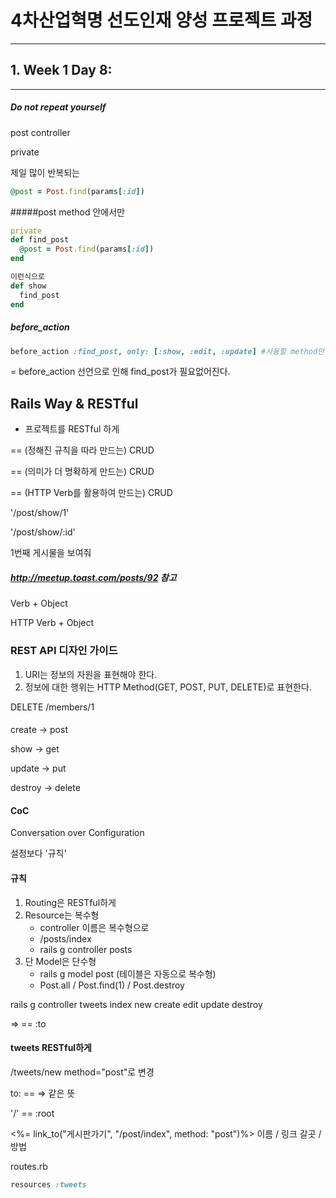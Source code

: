 

# 4차산업혁명 선도인재 양성 프로젝트 과정

---
## 1. Week 1 Day 8: 

***



##### Do not repeat yourself



post controller

private

제일 많이 반복되는

```ruby
@post = Post.find(params[:id])	
```



#####post method 안에서만

```ruby
private
def find_post
  @post = Post.find(params[:id])
end

이런식으로
def show
  find_post 
end
```



##### before_action

```ruby
before_action :find_post, only: [:show, :edit, :update] #사용할 method만
```

= before_action 선언으로 인해 find_post가 필요없어진다.



## Rails Way & RESTful

+ 프로젝트를 RESTful 하게

== (정해진 규칙을 따라 만드는) CRUD

== (의미가 더 명확하게 만드는) CRUD

== (HTTP Verb를 활용하여 만드는) CRUD



'/post/show/1'

'/post/show/:id'

1번째 게시물을 보여줘



##### http://meetup.toast.com/posts/92 참고

Verb + Object

HTTP Verb + Object

#### 

### REST API 디자인 가이드

1. URI는 정보의 자원을 표현해야 한다.
2. 정보에 대한 행위는 HTTP Method(GET, POST, PUT, DELETE)로 표현한다.

DELETE /members/1



#### <method>

create -> post

show -> get

update -> put

destroy -> delete

 

#### CoC

Conversation over Configuration

설정보다 '규칙'



#### **규칙**

1. Routing은 RESTful하게
2. Resource는 복수형
   + controller 이름은 복수형으로
   + /posts/index
   + rails g controller posts
3. 단 Model은 단수형
   + rails g model post (테이블은 자동으로 복수형)
   + Post.all / Post.find(1) / Post.destroy



rails g controller tweets index new create edit update destroy

=> == :to



#### tweets RESTful하게

/tweets/new method="post"로 변경

to:    ==   => 같은 뜻

'/' == :root



<%= link_to("게시판가기", "/post/index", method: "post")%>  이름 / 링크 갈곳 / 방법



routes.rb

```ruby
resources :tweets
```
